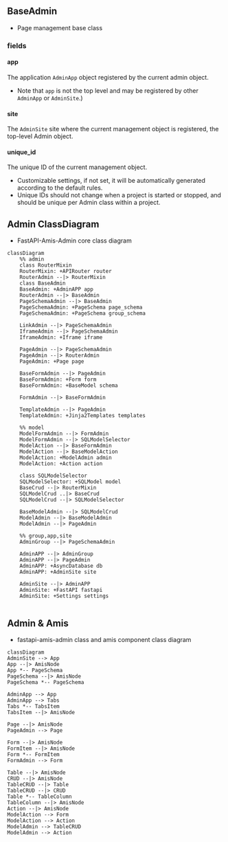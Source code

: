 ## BaseAdmin

- Page management base class

### fields

#### app

The application `AdminApp` object registered by the current admin object.

- Note that `app` is not the top level and may be registered by other `AdminApp` or `AdminSite`.)

#### site

The `AdminSite` site where the current management object is registered, the top-level Admin object.

#### unique_id

The unique ID of the current management object.

- Customizable settings, if not set, it will be automatically generated according to the default rules.
- Unique IDs should not change when a project is started or stopped, and should be unique per Admin class within a project.



## Admin ClassDiagram

- FastAPI-Amis-Admin core class diagram

``` mermaid
classDiagram
	%% admin
    class RouterMixin
    RouterMixin: +APIRouter router
    RouterAdmin --|> RouterMixin
    class BaseAdmin
    BaseAdmin: +AdminAPP app
    RouterAdmin --|> BaseAdmin
    PageSchemaAdmin --|> BaseAdmin
    PageSchemaAdmin: +PageSchema page_schema
    PageSchemaAdmin: +PageSchema group_schema
    
    LinkAdmin --|> PageSchemaAdmin
    IframeAdmin --|> PageSchemaAdmin
    IframeAdmin: +Iframe iframe
    
    PageAdmin --|> PageSchemaAdmin
    PageAdmin --|> RouterAdmin
    PageAdmin: +Page page
    
    BaseFormAdmin --|> PageAdmin
    BaseFormAdmin: +Form form
    BaseFormAdmin: +BaseModel schema
    
    FormAdmin --|> BaseFormAdmin
    
    TemplateAdmin --|> PageAdmin
    TemplateAdmin: +Jinja2Templates templates
    
    %% model
    ModelFormAdmin --|> FormAdmin
    ModelFormAdmin --|> SQLModelSelector
    ModelAction --|> BaseFormAdmin
    ModelAction --|> BaseModelAction
    ModelAction: +ModelAdmin admin
    ModelAction: +Action action
    
    class SQLModelSelector
    SQLModelSelector: +SQLModel model
    BaseCrud --|> RouterMixin
    SQLModelCrud ..|> BaseCrud
    SQLModelCrud --|> SQLModelSelector
    
    BaseModelAdmin --|> SQLModelCrud
    ModelAdmin --|> BaseModelAdmin
	ModelAdmin --|> PageAdmin
	
	%% group,app,site
	AdminGroup --|> PageSchemaAdmin
	
    AdminAPP --|> AdminGroup
    AdminAPP --|> PageAdmin
    AdminAPP: +AsyncDatabase db
    AdminAPP: +AdminSite site
    
    AdminSite --|> AdminAPP
    AdminSite: +FastAPI fastapi
    AdminSite: +Settings settings
    
```

## Admin & Amis

- fastapi-amis-admin class and amis component class diagram

```mermaid
classDiagram
AdminSite --> App
App --|> AmisNode
App *-- PageSchema
PageSchema --|> AmisNode
PageSchema *-- PageSchema

AdminApp --> App
AdminApp --> Tabs
Tabs *-- TabsItem
TabsItem --|> AmisNode

Page --|> AmisNode
PageAdmin --> Page

Form --|> AmisNode
FormItem --|> AmisNode
Form *-- FormItem
FormAdmin --> Form

Table --|> AmisNode
CRUD --|> AmisNode
TableCRUD --|> Table
TableCRUD --|> CRUD
Table *-- TableColumn
TableColumn --|> AmisNode
Action --|> AmisNode
ModelAction --> Form
ModelAction --> Action
ModelAdmin --> TableCRUD
ModelAdmin --> Action

```
